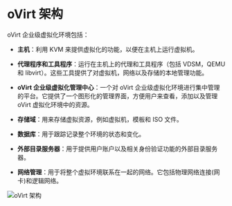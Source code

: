# oVirt 架构

oVirt 企业级虚拟化环境包括：

-   **主机**：利用 KVM 来提供虚拟化的功能，以便在主机上运行虚拟机。

-   **代理程序和工具程序**：运行在主机上的代理和工具程序（包括 VDSM，QEMU 和 libvirt）。这些工具提供了对虚拟机，网络以及存储的本地管理功能。

-   **oVirt 企业级虚拟化管理中心**：一个对 oVirt 企业级虚拟化环境进行集中管理的平台。它提供了一个图形化的管理界面，方便用户来查看，添加以及管理 oVirt 虚拟化环境中的资源。

-   **存储域**：用来存储虚拟资源，例如虚拟机，模板和 ISO 文件。

-   **数据库**：用于跟踪记录整个环境的状态和变化。

-   **外部目录服务器**：用于提供用户账户以及相关身份验证功能的外部目录服务器。

-   **网络管理**：用于将整个虚拟环境联系在一起的网络。它包括物理网络连接(网卡)和逻辑网络。

![oVirt 架构](images/ovirt_architecture.png)
